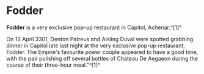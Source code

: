 # Fodder
**Fodder** is a very exclusive pop-up restaurant in Capitol, Achenar.^[1]^

On 13 April 3301, Denton Patreus and Aisling Duval were spotted grabbing dinner in Capitol late last night at the very exclusive pop-up restaurant, Fodder. The Empire's favourite power couple appeared to have a good time, with the pair polishing off several bottles of Chateau De Aegaeon during the course of their three-hour meal."^[1]^
